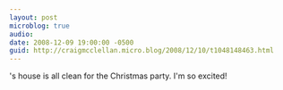 ```yaml
---
layout: post
microblog: true
audio: 
date: 2008-12-09 19:00:00 -0500
guid: http://craigmcclellan.micro.blog/2008/12/10/t1048148463.html
---
```

's house is all clean for the Christmas party.  I'm so excited!
